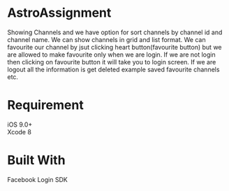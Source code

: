 # AstroAssignment
 
 Showing Channels and we have option for sort channels by channel id and channel name. We can show channels in grid and list format. We can favourite our  channel by jsut clicking heart button(favourite button) but we are allowed to make favourite only when we are login. If we are not login then clicking on favourite button it will take you to login screen. If we are logout all the information is get deleted example saved favourite channels etc.

# Requirement

iOS 9.0+                                        
Xcode 8

# Built With

Facebook Login SDK


